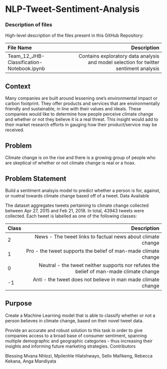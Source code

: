 # NLP-Tweet-Sentiment-Analysis
### Description of files

High-level description of the files present in this GitHub Repository:

| File Name |Description |
| :---        |          ---: |
| Team_12_JHB-Classification-Notebook.ipynb|	Contains exploratory data analysis and model selection for twitter sentiment analysis| 
	
 
## Context

Many companies are built around lessening one’s environmental impact or carbon footprint. They offer products and services that are environmentally friendly and sustainable, in line with their values and ideals. These companies would like to determine how people perceive climate change and whether or not they believe it is a real threat. This insight would add to their market research efforts in gauging how their product/service may be received.
## Problem

Climate change is on the rise and there is a growing group of people who are skeptical of whether or not climate change is real or a hoax.
## Problem Statement

Build a sentiment analsyis model to predict whether a person is for, against, or nuetral towards climate change based off of a tweet.
Data Available

The dataset aggregates tweets pertaining to climate change collected between Apr 27, 2015 and Feb 21, 2018. In total, 43943 tweets were collected. Each tweet is labelled as one of the following classes:
 
| Class| Description |
| :---        |          ---: |
| 2| News - The tweet links to factual news about climate change	|
| 1|	Pro - the tweet supports the belief of man-made climate change |
| 0| Neutral - the tweet neither supports nor refutes the belief of man-made climate change	|
| -1| Anti - the tweet does not believe in man made climate change	|

## Purpose

Create a Machine Learning model that is able to classify whether or not a person believes in climate change, based on their novel tweet data.

Provide an accurate and robust solution to this task in order to give companies access to a broad base of consumer sentiment, spanning multiple demographic and geographic categories - thus increasing their insights and informing future marketing strategies.
Contributors

Blessing Mvana Nhlozi, Mpilenhle Hlatshwayo, Sello Mafikeng, Rebecca Kekana, Anga Mandiyata

